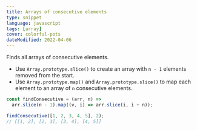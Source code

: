 ```yaml
---
title: Arrays of consecutive elements
type: snippet
language: javascript
tags: [array]
cover: colorful-pots
dateModified: 2022-04-06
---
```


Finds all arrays of consecutive elements.

- Use `Array.prototype.slice()` to create an array with `n - 1` elements removed from the start.
- Use `Array.prototype.map()` and `Array.prototype.slice()` to map each element to an array of `n` consecutive elements.

```js
const findConsecutive = (arr, n) =>
  arr.slice(n - 1).map((v, i) => arr.slice(i, i + n));
```

```js
findConsecutive([1, 2, 3, 4, 5], 2);
// [[1, 2], [2, 3], [3, 4], [4, 5]]
```
